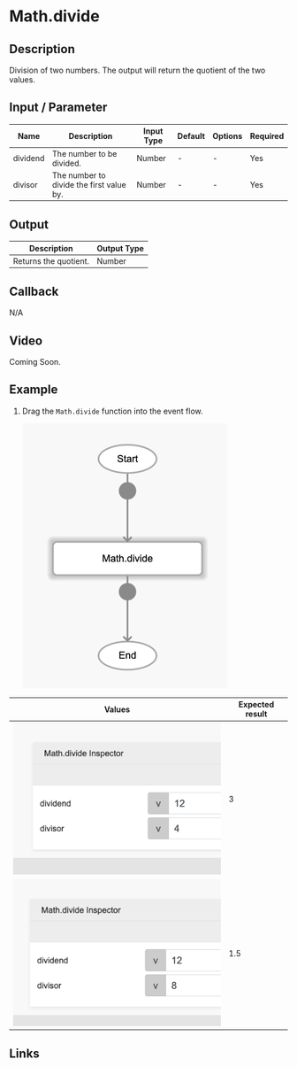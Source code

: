 # Math.divide

## Description

Division of two numbers. The output will return the quotient of the two values.

## Input / Parameter

| Name | Description | Input Type | Default | Options | Required |
| ------ | ------ | ------ | ------ | ------ | ------ |
| dividend | The number to be divided. | Number | - | - | Yes |
| divisor | The number to divide the first value by. | Number | - | - | Yes |

## Output

| Description | Output Type |
| ------ | ------ |
| Returns the quotient. | Number |

## Callback

N/A

## Video

Coming Soon.

<!-- Format: [![Video]({image-path})]({url-link}) -->

## Example

1. Drag the `Math.divide` function into the event flow.

    ![](./div-step-1.png)

| Values | Expected result | 
| ---- | ---- | 
| ![](./div-step-2.png) | 3 |
| ![](./div-step-3.png) | 1.5 |

## Links